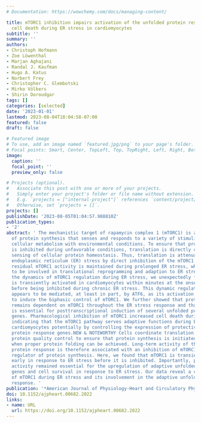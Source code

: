 ```yaml
---
# Documentation: https://wowchemy.com/docs/managing-content/

title: mTORC1 inhibition impairs activation of the unfolded protein response and induces
  cell death during ER stress in cardiomyocytes
subtitle: ''
summary: ''
authors:
- Christoph Hofmann
- Zoe Löwenthal
- Marjan Aghajani
- Randal J. Kaufman
- Hugo A. Katus
- Norbert Frey
- Christopher C. Glembotski
- Mirko Völkers
- Shirin Doroudgar
tags: []
categories: [selected]
date: '2023-01-01'
lastmod: 2023-08-04T18:04:58-07:00
featured: false
draft: false

# Featured image
# To use, add an image named `featured.jpg/png` to your page's folder.
# Focal points: Smart, Center, TopLeft, Top, TopRight, Left, Right, BottomLeft, Bottom, BottomRight.
image:
  caption: ''
  focal_point: ''
  preview_only: false

# Projects (optional).
#   Associate this post with one or more of your projects.
#   Simply enter your project's folder or file name without extension.
#   E.g. `projects = ["internal-project"]` references `content/project/deep-learning/index.md`.
#   Otherwise, set `projects = []`.
projects: []
publishDate: '2023-08-05T01:04:57.988810Z'
publication_types:
- '2'
abstract: ' The mechanistic target of rapamycin complex 1 (mTORC1) is a central regulator
  of protein synthesis that senses and responds to a variety of stimuli to coordinate
  cellular metabolism with environmental conditions. To ensure that protein synthesis
  is inhibited during unfavorable conditions, translation is directly coupled to the
  sensing of cellular protein homeostasis. Thus, translation is attenuated during
  endoplasmic reticulum (ER) stress by direct inhibition of the mTORC1 pathway. However,
  residual mTORC1 activity is maintained during prolonged ER stress, which is thought
  to be involved in translational reprogramming and adaption to ER stress. By analyzing
  the dynamics of mTORC1 regulation during ER stress, we unexpectedly found that mTORC1
  is transiently activated in cardiomyocytes within minutes at the onset of ER stress
  before being inhibited during chronic ER stress. This dynamic regulation of mTORC1
  appears to be mediated, at least in part, by ATF6, as its activation was sufficient
  to induce the biphasic control of mTORC1. We further showed that protein synthesis
  remains dependent on mTORC1 throughout the ER stress response and that mTORC1 activity
  is essential for posttranscriptional induction of several unfolded protein response
  genes. Pharmacological inhibition of mTORC1 increased cell death during ER stress,
  indicating that the mTORC1 pathway serves adaptive functions during ER stress in
  cardiomyocytes potentially by controlling the expression of protective unfolded
  protein response genes.NEW & NOTEWORTHY Cells coordinate translation rates with
  protein quality control to ensure that protein synthesis is initiated primarily
  when proper protein folding can be achieved. Long-term activity of the unfolded
  protein response is therefore associated with an inhibition of mTORC1, a central
  regulator of protein synthesis. Here, we found that mTORC1 is transiently activated
  early in response to ER stress before it is inhibited. Importantly, partial mTORC1
  activity remained essential for the upregulation of adaptive unfolded protein response
  genes and cell survival in response to ER stress. Our data reveal a complex regulation
  of mTORC1 during ER stress and its involvement in the adaptive unfolded protein
  response. '
publication: '*American Journal of Physiology-Heart and Circulatory Physiology*'
doi: 10.1152/ajpheart.00682.2022
links:
- name: URL
  url: https://doi.org/10.1152/ajpheart.00682.2022
---
```

